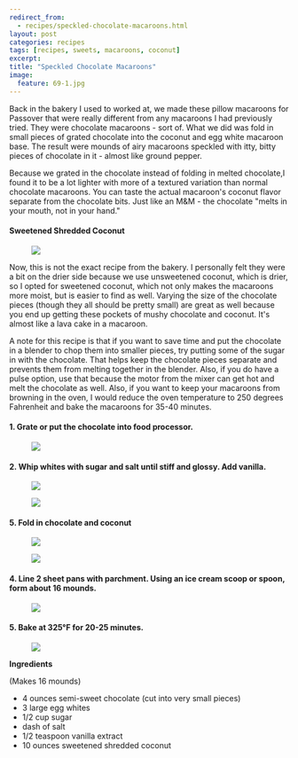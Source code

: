 ```yaml
---
redirect_from: 
  - recipes/speckled-chocolate-macaroons.html
layout: post
categories: recipes
tags: [recipes, sweets, macaroons, coconut]
excerpt: 
title: "Speckled Chocolate Macaroons"
image:
  feature: 69-1.jpg
---
```





Back in the bakery I used to worked at, we made these pillow macaroons for Passover that were really different from any macaroons I had previously tried.  They were chocolate macaroons - sort of.  What we did was fold in small pieces of grated chocolate into the coconut and egg white macaroon base.  The result were mounds of airy macaroons speckled with itty, bitty pieces of chocolate in it - almost like ground pepper.  

Because we grated in the chocolate instead of folding in melted chocolate,I found it to be a lot lighter with more of a textured variation than normal chocolate macaroons.  You can taste the actual macaroon's coconut flavor separate from the chocolate bits. Just like an M&M - the chocolate "melts in your mouth, not in your hand."  

#### Sweetened Shredded Coconut
<figure> <img src='/images/69-4.jpg'> </figure>

Now, this is not the exact recipe from the bakery.  I personally felt they were a bit on the drier side because we use unsweetened coconut, which is drier, so I opted for sweetened coconut, which not only makes the macaroons more moist, but is easier to find as well.  Varying the size of the chocolate pieces (though they all should be pretty small) are great as well because you end up getting these pockets of mushy chocolate and coconut.  It's almost like a lava cake in a macaroon.

A note for this recipe is that if you want to save time and put the chocolate in a blender to chop them into smaller pieces, try putting some of the sugar in with the chocolate.  That helps keep the chocolate pieces separate and prevents them from melting together in the blender.  Also, if you do have a pulse option, use that because the motor from the mixer can get hot and melt the chocolate as well.  Also, if you want to keep your macaroons from browning in the oven, I would reduce the oven temperature to 250 degrees Fahrenheit and bake the macaroons for 35-40 minutes.


#### 1.  Grate or put the chocolate into food processor.
<figure> <img src='/images/69-3.jpg'> </figure>

#### 2. Whip whites with sugar and salt until stiff and glossy.  Add vanilla.
<figure> <img src='/images/69-2.jpg'> </figure>

<figure> <img src='/images/69-5.jpg'> </figure>

#### 5. Fold in chocolate and coconut
<figure> <img src='/images/69-6.jpg'> </figure>

<figure> <img src='/images/69-7.jpg'> </figure>

#### 4. Line 2 sheet pans with parchment. Using an ice cream scoop or spoon, form about 16 mounds.
<figure> <img src='/images/69-8.jpg'> </figure>


#### 5. Bake at 325°F for 20-25 minutes.
<figure> <img src='/images/69-9.jpg'> </figure>
<section class='recipe'>
<p><strong>Ingredients</strong></p>

<p>(Makes 16 mounds)</p>

<ul><li>4 ounces semi-sweet chocolate (cut into very small pieces)</li><li>3 large egg whites</li><li>1/2 cup sugar</li><li>dash of salt</li><li>1/2 teaspoon vanilla extract</li><li>10 ounces sweetened shredded coconut</li></ul></section>
